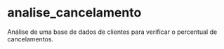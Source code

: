 # analise_cancelamento
Análise de uma base de dados de clientes para verificar o percentual de cancelamentos.
